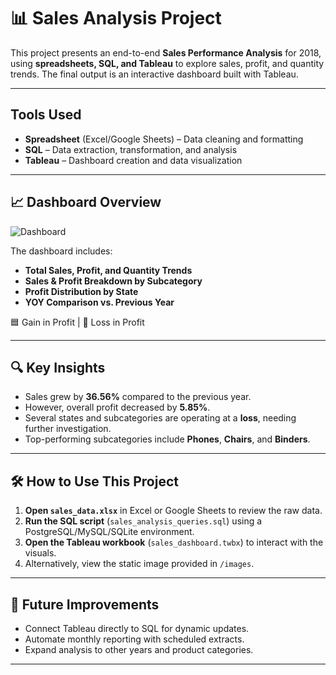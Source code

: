 # 📊 Sales Analysis Project

This project presents an end-to-end **Sales Performance Analysis** for 2018, using **spreadsheets, SQL, and Tableau** to explore sales, profit, and quantity trends. The final output is an interactive dashboard built with Tableau.

---

## Tools Used

- **Spreadsheet** (Excel/Google Sheets) – Data cleaning and formatting
- **SQL** – Data extraction, transformation, and analysis
- **Tableau** – Dashboard creation and data visualization

---
## 📈 Dashboard Overview

![Dashboard]()

The dashboard includes:
- **Total Sales, Profit, and Quantity Trends**
- **Sales & Profit Breakdown by Subcategory**
- **Profit Distribution by State**
- **YOY Comparison vs. Previous Year**

🟦 Gain in Profit | 🔴 Loss in Profit

---
## 🔍 Key Insights

- Sales grew by **36.56%** compared to the previous year.
- However, overall profit decreased by **5.85%**.
- Several states and subcategories are operating at a **loss**, needing further investigation.
- Top-performing subcategories include **Phones**, **Chairs**, and **Binders**.

---

## 🛠️ How to Use This Project

1. **Open `sales_data.xlsx`** in Excel or Google Sheets to review the raw data.
2. **Run the SQL script** (`sales_analysis_queries.sql`) using a PostgreSQL/MySQL/SQLite environment.
3. **Open the Tableau workbook** (`sales_dashboard.twbx`) to interact with the visuals.
4. Alternatively, view the static image provided in `/images`.

---

## 📌 Future Improvements

- Connect Tableau directly to SQL for dynamic updates.
- Automate monthly reporting with scheduled extracts.
- Expand analysis to other years and product categories.

---
